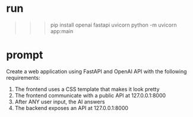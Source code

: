# run
>>>pip install openai fastapi uvicorn
>>>python -m uvicorn app:main

# prompt
Create a web application using FastAPI and OpenAI API with the following requirements:
1. The frontend uses a CSS template that makes it look pretty
2. The frontend communicate with a public API at 127.0.0.1:8000
3. After ANY user input, the AI answers
4. The backend exposes an API at 127.0.0.1:8000